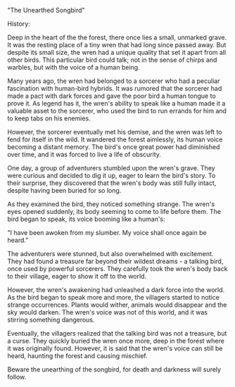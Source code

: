 "The Unearthed Songbird"

History:

Deep in the heart of the the forest, there once lies a small, unmarked grave. It was the resting place of a tiny wren that had long since passed away. But despite its small size, the wren had a unique quality that set it apart from all other birds. This particular bird could talk; not in the sense of chirps and warbles, but with the voice of a human being.

Many years ago, the wren had belonged to a sorcerer who had a peculiar fascination with human-bird hybrids. It was rumored that the sorcerer had made a pact with dark forces and gave the poor bird a human tongue to prove it. As legend has it, the wren's ability to speak like a human made it a valuable asset to the sorcerer, who used the bird to run errands for him and to keep tabs on his enemies.

However, the sorcerer eventually met his demise, and the wren was left to fend for itself in the wild. It wandered the forest aimlessly, its human voice becoming a distant memory. The bird's once great power had diminished over time, and it was forced to live a life of obscurity.

One day, a group of adventurers stumbled upon the wren's grave. They were curious and decided to dig it up, eager to learn the bird's story. To their surprise, they discovered that the wren's body was still fully intact, despite having been buried for so long.

As they examined the bird, they noticed something strange. The wren's eyes opened suddenly, its body seeming to come to life before them. The bird began to speak, its voice booming like a human's:

"I have been awoken from my slumber. My voice shall once again be heard."

The adventurers were stunned, but also overwhelmed with excitement. They had found a treasure far beyond their wildest dreams - a talking bird, once used by powerful sorcerers. They carefully took the wren's body back to their village, eager to show it off to the world.

However, the wren's awakening had unleashed a dark force into the world. As the bird began to speak more and more, the villagers started to notice strange occurrences. Plants would wither, animals would disappear and the sky would darken. The wren's voice was not of this world, and it was stirring something dangerous.

Eventually, the villagers realized that the talking bird was not a treasure, but a curse. They quickly buried the wren once more, deep in the forest where it was originally found. However, it is said that the wren's voice can still be heard, haunting the forest and causing mischief.

Beware the unearthing of the songbird, for death and darkness will surely follow.